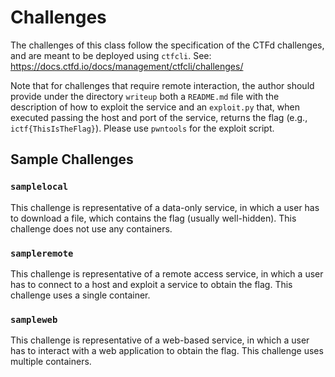 # Challenges
The challenges of this class follow the specification of the CTFd challenges, and are meant to be deployed using `ctfcli`.
See: https://docs.ctfd.io/docs/management/ctfcli/challenges/

Note that for challenges that require remote interaction, the author should provide under the directory `writeup` both a `README.md` file with the description of how to exploit the service and an `exploit.py` that, when executed passing the host and port of the service, returns the flag (e.g., `ictf{ThisIsTheFlag}`).
Please use `pwntools` for the exploit script.

## Sample Challenges

### `samplelocal`

This challenge is representative of a data-only service, in which a user has to download a file, which contains the flag (usually well-hidden).
This challenge does not use any containers.

### `sampleremote`

This challenge is representative of a remote access service, in which a user has to connect to a host and exploit a service to obtain the flag.
This challenge uses a single container.

### `sampleweb`

This challenge is representative of a web-based service, in which a user has to interact with a web application to obtain the flag.
This challenge uses multiple containers.

